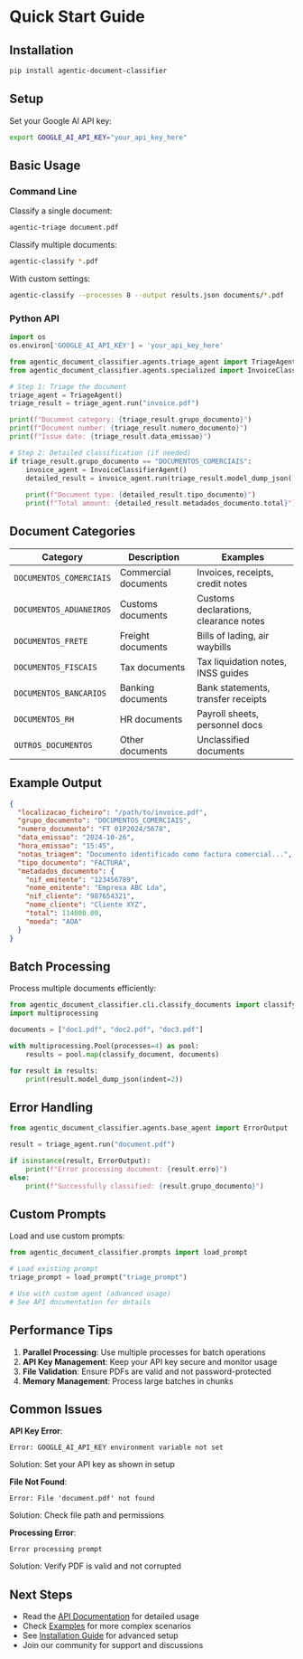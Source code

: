 # Quick Start Guide

## Installation

```bash
pip install agentic-document-classifier
```

## Setup

Set your Google AI API key:

```bash
export GOOGLE_AI_API_KEY="your_api_key_here"
```

## Basic Usage

### Command Line

Classify a single document:
```bash
agentic-triage document.pdf
```

Classify multiple documents:
```bash
agentic-classify *.pdf
```

With custom settings:
```bash
agentic-classify --processes 8 --output results.json documents/*.pdf
```

### Python API

```python
import os
os.environ['GOOGLE_AI_API_KEY'] = 'your_api_key_here'

from agentic_document_classifier.agents.triage_agent import TriageAgent
from agentic_document_classifier.agents.specialized import InvoiceClassifierAgent

# Step 1: Triage the document
triage_agent = TriageAgent()
triage_result = triage_agent.run("invoice.pdf")

print(f"Document category: {triage_result.grupo_documento}")
print(f"Document number: {triage_result.numero_documento}")
print(f"Issue date: {triage_result.data_emissao}")

# Step 2: Detailed classification (if needed)
if triage_result.grupo_documento == "DOCUMENTOS_COMERCIAIS":
    invoice_agent = InvoiceClassifierAgent()
    detailed_result = invoice_agent.run(triage_result.model_dump_json())
    
    print(f"Document type: {detailed_result.tipo_documento}")
    print(f"Total amount: {detailed_result.metadados_documento.total}")
```

## Document Categories

| Category | Description | Examples |
|----------|-------------|----------|
| `DOCUMENTOS_COMERCIAIS` | Commercial documents | Invoices, receipts, credit notes |
| `DOCUMENTOS_ADUANEIROS` | Customs documents | Customs declarations, clearance notes |
| `DOCUMENTOS_FRETE` | Freight documents | Bills of lading, air waybills |
| `DOCUMENTOS_FISCAIS` | Tax documents | Tax liquidation notes, INSS guides |
| `DOCUMENTOS_BANCARIOS` | Banking documents | Bank statements, transfer receipts |
| `DOCUMENTOS_RH` | HR documents | Payroll sheets, personnel docs |
| `OUTROS_DOCUMENTOS` | Other documents | Unclassified documents |

## Example Output

```json
{
  "localizacao_ficheiro": "/path/to/invoice.pdf",
  "grupo_documento": "DOCUMENTOS_COMERCIAIS",
  "numero_documento": "FT 01P2024/5678",
  "data_emissao": "2024-10-26",
  "hora_emissao": "15:45",
  "notas_triagem": "Documento identificado como factura comercial...",
  "tipo_documento": "FACTURA",
  "metadados_documento": {
    "nif_emitente": "123456789",
    "nome_emitente": "Empresa ABC Lda",
    "nif_cliente": "987654321",
    "nome_cliente": "Cliente XYZ",
    "total": 114000.00,
    "moeda": "AOA"
  }
}
```

## Batch Processing

Process multiple documents efficiently:

```python
from agentic_document_classifier.cli.classify_documents import classify_document
import multiprocessing

documents = ["doc1.pdf", "doc2.pdf", "doc3.pdf"]

with multiprocessing.Pool(processes=4) as pool:
    results = pool.map(classify_document, documents)

for result in results:
    print(result.model_dump_json(indent=2))
```

## Error Handling

```python
from agentic_document_classifier.agents.base_agent import ErrorOutput

result = triage_agent.run("document.pdf")

if isinstance(result, ErrorOutput):
    print(f"Error processing document: {result.erro}")
else:
    print(f"Successfully classified: {result.grupo_documento}")
```

## Custom Prompts

Load and use custom prompts:

```python
from agentic_document_classifier.prompts import load_prompt

# Load existing prompt
triage_prompt = load_prompt("triage_prompt")

# Use with custom agent (advanced usage)
# See API documentation for details
```

## Performance Tips

1. **Parallel Processing**: Use multiple processes for batch operations
2. **API Key Management**: Keep your API key secure and monitor usage
3. **File Validation**: Ensure PDFs are valid and not password-protected
4. **Memory Management**: Process large batches in chunks

## Common Issues

**API Key Error**:
```
Error: GOOGLE_AI_API_KEY environment variable not set
```
Solution: Set your API key as shown in setup

**File Not Found**:
```
Error: File 'document.pdf' not found
```
Solution: Check file path and permissions

**Processing Error**:
```
Error processing prompt
```
Solution: Verify PDF is valid and not corrupted

## Next Steps

- Read the [API Documentation](api.md) for detailed usage
- Check [Examples](../examples/) for more complex scenarios
- See [Installation Guide](installation.md) for advanced setup
- Join our community for support and discussions